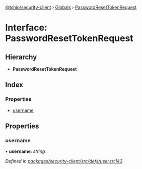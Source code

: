 [@tshio/security-client](../README.md) › [Globals](../globals.md) › [PasswordResetTokenRequest](passwordresettokenrequest.md)

# Interface: PasswordResetTokenRequest

## Hierarchy

* **PasswordResetTokenRequest**

## Index

### Properties

* [username](passwordresettokenrequest.md#markdown-header-username)

## Properties

###  username

• **username**: *string*

*Defined in [packages/security-client/src/defs/user.ts:143](https://github.com/TheSoftwareHouse/rad-modules-tools/blob/afe5496/packages/security-client/src/defs/user.ts#L143)*
